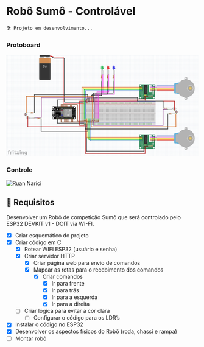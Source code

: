 # Robô Sumô - Controlável
``` 
🛠️ Projeto em desenvolvimento...
``` 

### Protoboard
![Ruan Narici](./assets/fritzing/preview.png)

### Controle
![Ruan Narici](./assets/control/preview.png)


## 🔨 Requisitos
Desenvolver um Robô de competição Sumô que será controlado pelo ESP32 DEVKIT v1 - DOIT via WI-FI. 

- [x]  Criar esquemático  do projeto
- [x]  Criar código em C
    - [x]  Rotear WIFI ESP32 (usuário e senha)
    - [x]  Criar servidor HTTP
        - [x]  Criar página web para envio de comandos
        - [x]  Mapear as rotas para o recebimento dos comandos
            - [x]  Criar comandos
                - [x]  Ir para frente
                - [x]  Ir para trás
                - [x]  Ir para a esquerda
                - [x]  Ir para a direita
    - [ ]  Criar lógica para evitar a cor clara
        - [ ]  Configurar o código para os LDR’s
- [x]  Instalar o código no ESP32
- [x]  Desenvolver os aspectos físicos do Robô (roda, chassi e rampa)
- [ ]  Montar robô